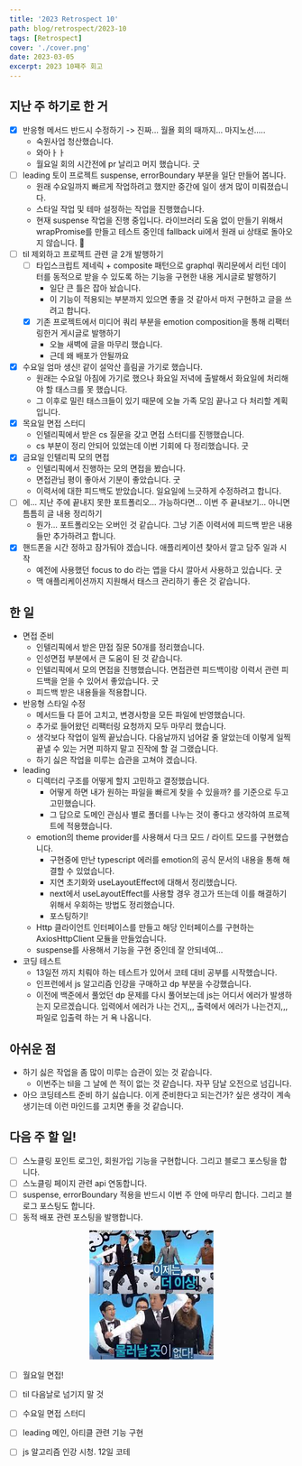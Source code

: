 ```yaml
---
title: '2023 Retrospect 10'
path: blog/retrospect/2023-10
tags: [Retrospect]
cover: './cover.png'
date: 2023-03-05
excerpt: 2023 10쨰주 회고
---
```


## 지난 주 하기로 한 거

* [x] 반응형 메서드 반드시 수정하기 -> 진짜... 월욜 회의 때까지... 마지노선.....
	* 숙원사업 청산했습니다.
	* 와아ㅏㅏ
	* 월요일 회의 시간전에 pr 날리고 머지 했습니다. 굿
* [ ] leading 토이 프로젝트 suspense, errorBoundary 부분을 일단 만들어 봅니다.
	* 원래 수요일까지 빠르게 작업하려고 했지만 중간에 일이 생겨 많이 미뤄졌습니다.
	* 스타일 작업 및 테마 설정하는 작업을 진행했습니다.
	* 현재 suspense 작업을 진행 중입니다. 라이브러리 도움 없이 만들기 위해서 wrapPromise를 만들고 테스트 중인데 fallback ui에서 원래 ui 상태로 돌아오지 않습니다. 🥲
* [ ] til 제외하고 프로젝트 관련 글 2개 발행하기
	* [ ] 타입스크립트 제네릭 + composite 패턴으로 graphql 쿼리문에서 리턴 데이터를 동적으로 받을 수 있도록 하는 기능을 구현한 내용 게시글로 발행하기
		* 일단 큰 틀은 잡아 놨습니다.
		* 이 기능이 적용되는 부분까지 있으면 좋을 것 같아서 마저 구현하고 글을 쓰려고 합니다.
	* [x] 기존 프로젝트에서 미디어 쿼리 부분을 emotion composition을 통해 리팩터링한거 게시글로 발행하기
		* 오늘 새벽에 글을 마무리 했습니다.
		* 근데 왜 배포가 안될까요
* [x] 수요일 엄마 생신! 같이 설악산 흘림골 가기로 했습니다.
	* 원래는 수요일 아침에 가기로 했으나 화요일 저녁에 출발해서 화요일에 처리해야 할 태스크를 못 했습니다.
	* 그 이후로 밀린 태스크들이 있기 때문에 오늘 가족 모임 끝나고 다 처리할 계획입니다.
* [x] 목요일 면접 스터디
	* 인텔리픽에서 받은 cs 질문을 갖고 면접 스터디를 진행했습니다.
	* cs 부분이 정리 안되어 있었는데 이번 기회에 다 정리했습니다. 굿
* [x] 금요일 인텔리픽 모의 면접
	* 인텔리픽에서 진행하는 모의 면접을 봤습니다.
	* 면접관님 평이 좋아서 기분이 좋았습니다. 굿
	* 이력서에 대한 피드백도 받았습니다. 일요일에 느긋하게 수정하려고 합니다.
* [ ] 에... 지난 주에 끝내지 못한 포트폴리오... 가능하다면... 이번 주 끝내보기... 아니면 틈틈히 글 내용 정리하기
	* 뭔가… 포트폴리오는 오버인 것 같습니다. 그냥 기존 이력서에 피드백 받은 내용들만 추가하려고 합니다.
* [x] 핸드폰을 시간 정하고 잠가둬야 겠습니다. 애플리케이션 찾아서 깔고 담주 일과 시작
	* 예전에 사용했던 focus to do 라는 앱을 다시 깔아서 사용하고 있습니다. 굿
	* 맥 애플리케이션까지 지원해서 태스크 관리하기 좋은 것 같습니다.

## 한 일

* 면접 준비
	* 인텔리픽에서 받은 먄접 질문 50개를 정리했습니다.
	* 인성면접 부분에서 큰 도움이 된 것 같습니다.
	* 인텔리픽에서 모의 면접을 진행했습니다. 면접관련 피드백이랑 이력서 관련 피드백을 얻을 수 있어서 좋았습니다. 굿
	* 피드백 받은 내용들을 적용합니다.
* 반응형 스타일 수정
	* 메서드들 다 뜯어 고치고, 변경사항을 모든 파일에 반영했습니다.
	* 추가로 들어왔던 리팩터링 요청까지 모두 마무리 했습니다.
	* 생각보다 작업이 일찍 끝났습니다. 다음날까지 넘어갈 줄 알았는데 이렇게 일찍 끝낼 수 있는 거면 피하지 말고 진작에 할 걸 그랬습니다.
	* 하기 싫은 작업을 미루는 습관을 고쳐야 겠습니다.
* leading
	* 디렉터리 구조를 어떻게 할지 고민하고 결정했습니다.
		* 어떻게 하면 내가 원하는 파일을 빠르게 찾을 수 있을까? 를 기준으로 두고 고민했습니다.
		* 그 답으로 도메인 관심사 별로 폴더를 나누는 것이 좋다고 생각하여 프로젝트에 적용했습니다.
	* emotion의 theme provider를 사용해서 다크 모드 / 라이트 모드를 구현했습니다.
		* 구현중에 만난 typescript 에러를 emotion의 공식 문서의 내용을 통해 해결할 수 있었습니다.
		* 지연 초기화와 useLayoutEffect에 대해서 정리했습니다.
		* next에서 useLayoutEffect를 사용할 경우 경고가 뜨는데 이를 해결하기 위해서 우회하는 방법도 정리했습니다.
		* 포스팅하기!
	* Http 클라이언트 인터페이스를 만들고 해당 인터페이스를 구현하는 AxiosHttpClient 모듈을 만들었습니다.
	* suspense를 사용해서 기능을 구현 중인데 잘 안되네여…
* 코딩 테스트
	* 13일전 까지 치뤄야 하는 테스트가 있어서 코테 대비 공부를 시작했습니다.
	* 인프런에서 js 알고리즘 인강을 구매하고 dp 부분을 수강했습니다.
	* 이전에 백준에서 풀었던 dp 문제를 다시 풀어보는데 js는 어디서 에러가 발생하는지 모르겠습니다. 입력에서 에러가 나는 건지,,, 출력에서 에러가 나는건지,,, 파일로 입출력 하는 거 욕 나옵니다.


## 아쉬운 점

* 하기 싫은 작업을 좀 많이 미루는 습관이 있는 것 같습니다.
	* 이번주는 til을 그 날에 쓴 적이 없는 것 같습니다. 자꾸 담날 오전으로 넘깁니다.
* 아으 코딩테스트 준비 하기 싫습니다. 이게 준비한다고 되는건가? 싶은 생각이 계속 생기는데 이런 마인드를 고치면 좋을 것 같습니다.

## 다음 주 할 일!

- [ ] 스노클링 포인트 로그인, 회원가입 기능을 구현합니다. 그리고 블로그 포스팅을 합니다. 
- [ ] 스노클링 페이지 관련 api 연동합니다. 
- [ ] suspense, errorBoundary 적용을 반드시 이번 주 안에 마무리 합니다. 그리고 블로그 포스팅도 합니다.
- [ ] 동적 배포 관련 포스팅을 발행합니다. 

<p align="center">
<img src="./1.jpeg">
</p>

- [ ] 월요일 면접!
- [ ] til 다음날로 넘기지 말 것 
- [ ] 수요일 면접 스터디 
- [ ] leading 메인, 아티클 관련 기능 구현
- [ ] js 알고리즘 인강 시청. 12일 코테


